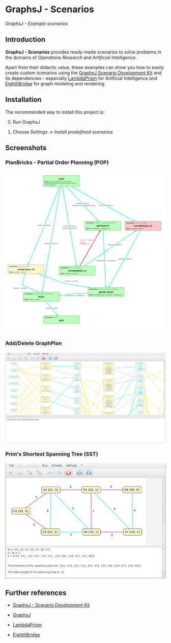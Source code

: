 # GraphsJ - Scenarios

*GraphsJ - Example scenarios*


## Introduction

**GraphsJ - Scenarios** provides ready-made scenarios to solve problems in the domains of *Operations Research* and *Artificial Intelligence*.

Apart from their didactic value, these examples can show you how to easily create custom scenarios using the [GraphsJ Scenario Development Kit](https://github.com/giancosta86/GraphsJ-sdk) and its dependencies - especially  [LambdaPrism](https://github.com/giancosta86/LambdaPrism) for Artificial Intelligence and [EighthBridge](https://github.com/giancosta86/EighthBridge) for graph modeling and rendering.


## Installation

The recommended way to install this project is:

0. Run GraphsJ

0. Choose *Settings -> Install predefined scenarios*


## Screenshots

### PlanBricks - Partial Order Planning (POP)

![Partial Order Planning](screenshots/PartialOrderPlanning.png)

### Add/Delete GraphPlan

![Add/Delete GraphPlan](screenshots/AdGraphPlan.png)


### Prim's Shortest Spanning Tree (SST)

![Prim's SST](screenshots/PrimSST.png)


## Further references

* [GraphsJ - Scenario Development Kit](https://github.com/giancosta86/GraphsJ-sdk)

* [GraphsJ](https://github.com/giancosta86/GraphsJ)

* [LambdaPrism](https://github.com/giancosta86/LambdaPrism)

* [EighthBridge](https://github.com/giancosta86/EighthBridge)
